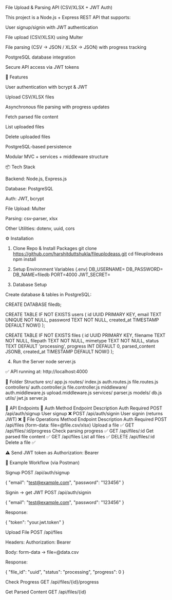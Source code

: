 File Upload & Parsing API (CSV/XLSX + JWT Auth)

This project is a Node.js + Express REST API that supports:

User signup/signin with JWT authentication

File upload (CSV/XLSX) using Multer

File parsing (CSV → JSON / XLSX → JSON) with progress tracking

PostgreSQL database integration

Secure API access via JWT tokens

🚀 Features

User authentication with bcrypt & JWT

Upload CSV/XLSX files

Asynchronous file parsing with progress updates

Fetch parsed file content

List uploaded files

Delete uploaded files

PostgreSQL-based persistence

Modular MVC + services + middleware structure

📦 Tech Stack

Backend: Node.js, Express.js

Database: PostgreSQL

Auth: JWT, bcrypt

File Upload: Multer

Parsing: csv-parser, xlsx

Other Utilities: dotenv, uuid, cors

⚙️ Installation
1. Clone Repo & Install Packages
git clone https://github.com/harshitduttshukla/fileuplodeass.git
cd fileuplodeass
npm install

2. Setup Environment Variables (.env)
DB_USERNAME=
DB_PASSWORD=
DB_NAME=filedb
PORT=4000
JWT_SECRET=

3. Database Setup

Create database & tables in PostgreSQL:

CREATE DATABASE filedb;

CREATE TABLE IF NOT EXISTS users (
  id UUID PRIMARY KEY,
  email TEXT UNIQUE NOT NULL,
  password TEXT NOT NULL,
  created_at TIMESTAMP DEFAULT NOW()
);

CREATE TABLE IF NOT EXISTS files (
  id UUID PRIMARY KEY,
  filename TEXT NOT NULL,
  filepath TEXT NOT NULL,
  mimetype TEXT NOT NULL,
  status TEXT DEFAULT 'processing',
  progress INT DEFAULT 0,
  parsed_content JSONB,
  created_at TIMESTAMP DEFAULT NOW()
);

4. Run the Server
node server.js


✅ API running at: http://localhost:4000

📂 Folder Structure
src/
  app.js
  routes/
    index.js
    auth.routes.js
    file.routes.js
  controllers/
    auth.controller.js
    file.controller.js
  middleware/
    auth.middleware.js
    upload.middleware.js
  services/
    parser.js
  models/
    db.js
  utils/
    jwt.js
server.js

🔑 API Endpoints
🔐 Auth
Method	Endpoint	Description	Auth Required
POST	/api/auth/signup	User signup	❌
POST	/api/auth/signin	User signin (returns JWT)	❌
📁 File Operations
Method	Endpoint	Description	Auth Required
POST	/api/files (form-data: file=@file.csv/xlsx)	Upload a file	✅
GET	/api/files/:id/progress	Check parsing progress	✅
GET	/api/files/:id	Get parsed file content	✅
GET	/api/files	List all files	✅
DELETE	/api/files/:id	Delete a file	✅

⚠️ Send JWT token as Authorization: Bearer <token>

🧪 Example Workflow (via Postman)

Signup
POST /api/auth/signup

{ "email": "test@example.com", "password": "123456" }


Signin → get JWT
POST /api/auth/signin

{ "email": "test@example.com", "password": "123456" }


Response:

{ "token": "your.jwt.token" }


Upload File
POST /api/files

Headers: Authorization: Bearer <token>

Body: form-data → file=@data.csv

Response:

{ "file_id": "uuid", "status": "processing", "progress": 0 }


Check Progress
GET /api/files/{id}/progress

Get Parsed Content
GET /api/files/{id}